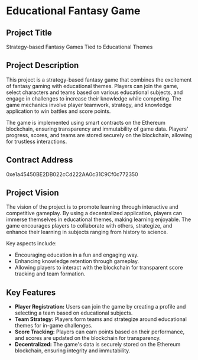 # Educational Fantasy Game

## Project Title
Strategy-based Fantasy Games Tied to Educational Themes

## Project Description
This project is a strategy-based fantasy game that combines the excitement of fantasy gaming with educational themes. Players can join the game, select characters and teams based on various educational subjects, and engage in challenges to increase their knowledge while competing. The game mechanics involve player teamwork, strategy, and knowledge application to win battles and score points.

The game is implemented using smart contracts on the Ethereum blockchain, ensuring transparency and immutability of game data. Players' progress, scores, and teams are stored securely on the blockchain, allowing for trustless interactions.

## Contract Address
0xe1a45450BE2DB022cCd222AA0c31C9Cf0c772350

## Project Vision
The vision of the project is to promote learning through interactive and competitive gameplay. By using a decentralized application, players can immerse themselves in educational themes, making learning enjoyable. The game encourages players to collaborate with others, strategize, and enhance their learning in subjects ranging from history to science.

Key aspects include:
- Encouraging education in a fun and engaging way.
- Enhancing knowledge retention through gameplay.
- Allowing players to interact with the blockchain for transparent score tracking and team formation.

## Key Features
- **Player Registration:** Users can join the game by creating a profile and selecting a team based on educational subjects.
- **Team Strategy:** Players form teams and strategize around educational themes for in-game challenges.
- **Score Tracking:** Players can earn points based on their performance, and scores are updated on the blockchain for transparency.
- **Decentralized:** The game's data is securely stored on the Ethereum blockchain, ensuring integrity and immutability.



